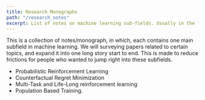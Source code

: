 ```yaml
---
title: Research Monographs
path: "/research_notes"
excerpt: List of notes on machine learning sub-fields. Usually in the form of monograph.
---
```


This is a collection of notes/monograph, in which, each contains one main subfield in machine learning.
We will surveying papers related to certain topics, and expand it into one long story start to end.
This is made to reduce frictions for people who wanted to jump right into these subfields.

  * Probabilistic Reinforcement Learning
  * Counterfactual Regret Minimization
  * Multi-Task and Life-Long reinforcement learning
  * Population Based Training.
